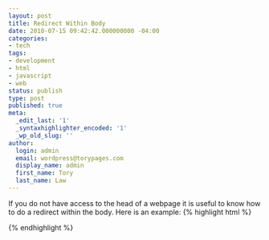 ```yaml
---
layout: post
title: Redirect Within Body
date: 2010-07-15 09:42:42.000000000 -04:00
categories:
- tech
tags:
- development
- html
- javascript
- web
status: publish
type: post
published: true
meta:
  _edit_last: '1'
  _syntaxhighlighter_encoded: '1'
  _wp_old_slug: ''
author:
  login: admin
  email: wordpress@torypages.com
  display_name: admin
  first_name: Tory
  last_name: Law
---
```

If you do not have access to the head of a webpage it is useful to know how to do a redirect within the body. Here is an example:
{% highlight html %}
<html>
     <head>
          <title> test </title>
     </head>
     <body>
          <script language="javascript">
               location.replace('http://www.torypages.com');
          </script>
     </body>
</html>
{% endhighlight %}
